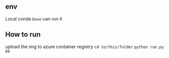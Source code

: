 
## env
Local conda `base` can run it

## How to run
upload the img to azure container registry
`cd to/this/folder`
`python run.py 89`